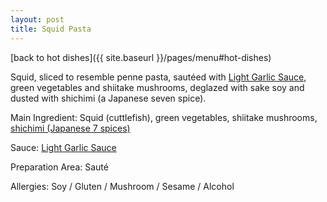 ```yaml
---
layout: post
title: Squid Pasta
---
```


[back to hot dishes]({{ site.baseurl }}/pages/menu#hot-dishes)

Squid, sliced to resemble penne pasta, sautéed with [Light Garlic Sauce](../sauces/light-garlic-sauce.md), green vegetables and shiitake mushrooms, deglazed with sake soy and dusted with shichimi (a Japanese seven spice).

Main Ingredient: Squid (cuttlefish), green vegetables, shiitake mushrooms, [shichimi (Japanese 7 spices)](../sauces/shichimi.md) 

Sauce: [Light Garlic Sauce](../sauces/light-garlic-sauce.md)

Preparation Area: Sauté

Allergies: Soy / Gluten / Mushroom / Sesame / Alcohol
